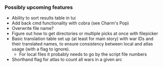 ### Possibly upcoming features

- Ability to sort results table in tui
- Add back cmd functionality with cobra (see Charm's Pop)
- Overwrite file name?
- Figure out how to get directories or multiple picks at once with filepicker
- Basic translation table set up (at least for main story) with war IDs and their translated names, to ensure consistency between local and atlas usage (with a flag to ignore).
  - For local files it probably needs to go by the script file numbers
- Shorthand flag for atlas to count all wars in a given arc
